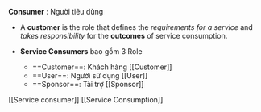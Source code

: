 **Consumer** : Người tiêu dùng
- A **customer** is the role that defines the *requirements for a service* and *takes responsibility* for the **outcomes** of service consumption.

 - **Service Consumers** bao gồm 3 Role
	 - ==Customer==: Khách hàng [[Customer]]
	 - ==User==: Người sử dụng [[User]]
	 - ==Sponsor==: Tài trợ [[Sponsor]]
	 
[[Service consumer]]
[[Service Consumption]]
